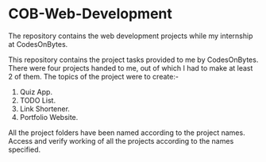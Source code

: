 # COB-Web-Development
The repository contains the web development projects while my internship at CodesOnBytes.

This repository contains the project tasks provided to me by CodesOnBytes. There were four projects handed to me, out of which I had to make at least 2 of them.
The topics of the project were to create:-
1. Quiz App.
2. TODO List.
3. Link Shortener.
4. Portfolio Website.

All the project folders have been named according to the project names. Access and verify working of all the projects according to the names specified.
